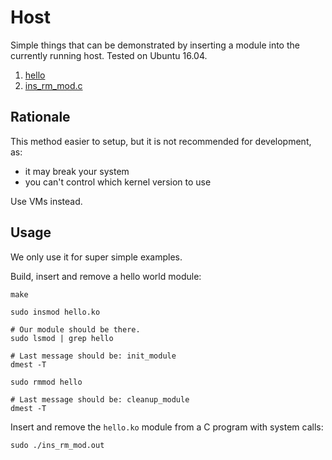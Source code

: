# Host

Simple things that can be demonstrated by inserting a module into the currently running host. Tested on Ubuntu 16.04.

1. [hello](hello.c)
1. [ins_rm_mod.c](ins_rm_mod.c)

## Rationale

This method easier to setup, but it is not recommended for development, as:

- it may break your system
- you can't control which kernel version to use

Use VMs instead.

## Usage

We only use it for super simple examples.

Build, insert and remove a hello world module:

    make

    sudo insmod hello.ko

    # Our module should be there.
    sudo lsmod | grep hello

    # Last message should be: init_module
    dmest -T

    sudo rmmod hello

    # Last message should be: cleanup_module
    dmest -T

Insert and remove the `hello.ko` module from a C program with system calls:

	sudo ./ins_rm_mod.out
